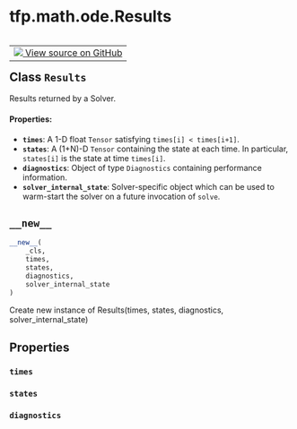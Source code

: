 <div itemscope itemtype="http://developers.google.com/ReferenceObject">
<meta itemprop="name" content="tfp.math.ode.Results" />
<meta itemprop="path" content="Stable" />
<meta itemprop="property" content="times"/>
<meta itemprop="property" content="states"/>
<meta itemprop="property" content="diagnostics"/>
<meta itemprop="property" content="__new__"/>
</div>

# tfp.math.ode.Results


<table class="tfo-notebook-buttons tfo-api" align="left">

<td>
  <a target="_blank" href="https://github.com/tensorflow/probability/blob/master/tensorflow_probability/python/math/ode/base.py">
    <img src="https://www.tensorflow.org/images/GitHub-Mark-32px.png" />
    View source on GitHub
  </a>
</td></table>



## Class `Results`

Results returned by a Solver.



<!-- Placeholder for "Used in" -->


#### Properties:


* <b>`times`</b>: A 1-D float `Tensor` satisfying `times[i] < times[i+1]`.
* <b>`states`</b>: A (1+N)-D `Tensor` containing the state at each time. In particular,
  `states[i]` is the state at time `times[i]`.
* <b>`diagnostics`</b>: Object of type `Diagnostics` containing performance
  information.
* <b>`solver_internal_state`</b>: Solver-specific object which can be used to
warm-start the solver on a future invocation of `solve`.

<h2 id="__new__"><code>__new__</code></h2>

``` python
__new__(
    _cls,
    times,
    states,
    diagnostics,
    solver_internal_state
)
```

Create new instance of Results(times, states, diagnostics, solver_internal_state)




## Properties

<h3 id="times"><code>times</code></h3>




<h3 id="states"><code>states</code></h3>




<h3 id="diagnostics"><code>diagnostics</code></h3>






